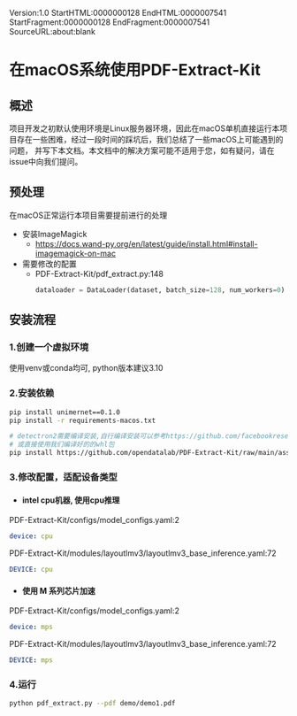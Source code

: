 Version:1.0 StartHTML:0000000128 EndHTML:0000007541 StartFragment:0000000128 EndFragment:0000007541 SourceURL:about:blank
# 在macOS系统使用PDF-Extract-Kit

## 概述

项目开发之初默认使用环境是Linux服务器环境，因此在macOS单机直接运行本项目存在一些困难，经过一段时间的踩坑后，我们总结了一些macOS上可能遇到的问题，
并写下本文档。本文档中的解决方案可能不适用于您，如有疑问，请在issue中向我们提问。


## 预处理

在macOS正常运行本项目需要提前进行的处理
- 安装ImageMagick
  - https://docs.wand-py.org/en/latest/guide/install.html#install-imagemagick-on-mac
- 需要修改的配置
  - PDF-Extract-Kit/pdf_extract.py:148 
    ```python
    dataloader = DataLoader(dataset, batch_size=128, num_workers=0)
    ```

## 安装流程

### 1.创建一个虚拟环境

使用venv或conda均可, python版本建议3.10

### 2.安装依赖

```bash
pip install unimernet==0.1.0
pip install -r requirements-macos.txt

# detectron2需要编译安装,自行编译安装可以参考https://github.com/facebookresearch/detectron2/issues/5114
# 或直接使用我们编译好的的whl包
pip install https://github.com/opendatalab/PDF-Extract-Kit/raw/main/assets/whl/detectron2-0.6-cp310-cp310-macosx_10_9_universal2.whl
```

### 3.修改配置，适配设备类型

- #### intel cpu机器, 使用cpu推理

PDF-Extract-Kit/configs/model_configs.yaml:2
```yaml
device: cpu
```
PDF-Extract-Kit/modules/layoutlmv3/layoutlmv3_base_inference.yaml:72
```yaml
DEVICE: cpu
```

- #### 使用 M 系列芯片加速

PDF-Extract-Kit/configs/model_configs.yaml:2
```yaml
device: mps
```
PDF-Extract-Kit/modules/layoutlmv3/layoutlmv3_base_inference.yaml:72
```yaml
DEVICE: mps
```

### 4.运行

```bash
python pdf_extract.py --pdf demo/demo1.pdf
```
